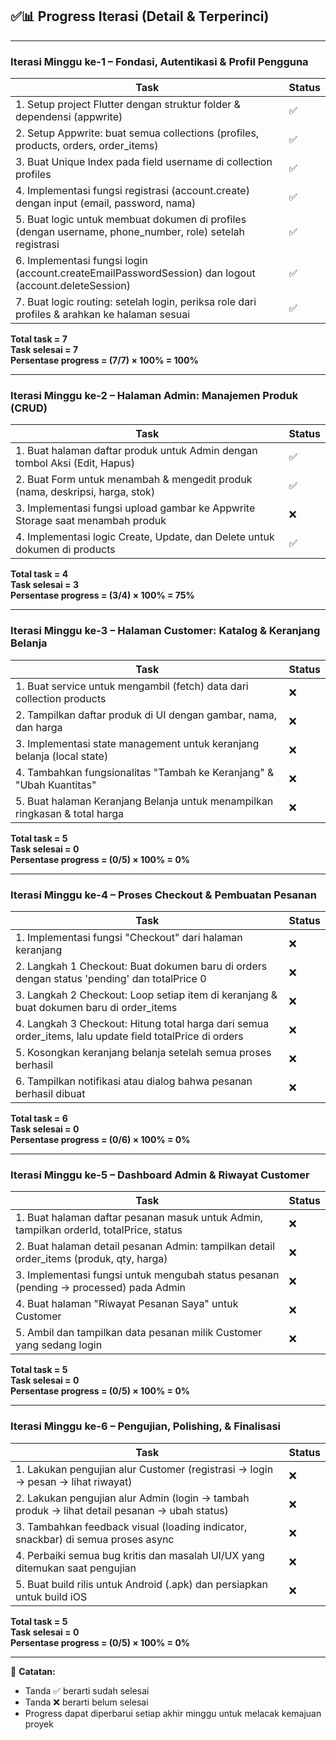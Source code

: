 ## ✅📊 Progress Iterasi (Detail & Terperinci)

---

### Iterasi Minggu ke-1 – Fondasi, Autentikasi & Profil Pengguna

| Task                                                                                           | Status |
| ---------------------------------------------------------------------------------------------- | ------ |
| 1. Setup project Flutter dengan struktur folder & dependensi (appwrite)                       | ✅     |
| 2. Setup Appwrite: buat semua collections (profiles, products, orders, order_items)            | ✅     |
| 3. Buat Unique Index pada field username di collection profiles                                | ✅     |
| 4. Implementasi fungsi registrasi (account.create) dengan input (email, password, nama)       | ✅     |
| 5. Buat logic untuk membuat dokumen di profiles (dengan username, phone_number, role) setelah registrasi | ✅     |
| 6. Implementasi fungsi login (account.createEmailPasswordSession) dan logout (account.deleteSession)   | ✅     |
| 7. Buat logic routing: setelah login, periksa role dari profiles & arahkan ke halaman sesuai  | ✅     |

**Total task = 7**  
**Task selesai = 7**  
**Persentase progress = (7/7) × 100% = 100%**

---

### Iterasi Minggu ke-2 – Halaman Admin: Manajemen Produk (CRUD)

| Task                                                                                         | Status |
| -------------------------------------------------------------------------------------------- | ------ |
| 1. Buat halaman daftar produk untuk Admin dengan tombol Aksi (Edit, Hapus)                  |    ✅  |
| 2. Buat Form untuk menambah & mengedit produk (nama, deskripsi, harga, stok)                | ✅     |
| 3. Implementasi fungsi upload gambar ke Appwrite Storage saat menambah produk                | ❌     |
| 4. Implementasi logic Create, Update, dan Delete untuk dokumen di products                   | ✅     |

**Total task = 4**  
**Task selesai = 3**  
**Persentase progress = (3/4) × 100% = 75%**

---

### Iterasi Minggu ke-3 – Halaman Customer: Katalog & Keranjang Belanja

| Task                                                                                         | Status |
| -------------------------------------------------------------------------------------------- | ------ |
| 1. Buat service untuk mengambil (fetch) data dari collection products                        | ❌     |
| 2. Tampilkan daftar produk di UI dengan gambar, nama, dan harga                             | ❌     |
| 3. Implementasi state management untuk keranjang belanja (local state)                      | ❌     |
| 4. Tambahkan fungsionalitas "Tambah ke Keranjang" & "Ubah Kuantitas"                        | ❌     |
| 5. Buat halaman Keranjang Belanja untuk menampilkan ringkasan & total harga                 | ❌     |

**Total task = 5**  
**Task selesai = 0**  
**Persentase progress = (0/5) × 100% = 0%**

---

### Iterasi Minggu ke-4 – Proses Checkout & Pembuatan Pesanan

| Task                                                                                         | Status |
| -------------------------------------------------------------------------------------------- | ------ |
| 1. Implementasi fungsi "Checkout" dari halaman keranjang                                    | ❌     |
| 2. Langkah 1 Checkout: Buat dokumen baru di orders dengan status 'pending' dan totalPrice 0 | ❌     |
| 3. Langkah 2 Checkout: Loop setiap item di keranjang & buat dokumen baru di order_items     | ❌     |
| 4. Langkah 3 Checkout: Hitung total harga dari semua order_items, lalu update field totalPrice di orders | ❌     |
| 5. Kosongkan keranjang belanja setelah semua proses berhasil                               | ❌     |
| 6. Tampilkan notifikasi atau dialog bahwa pesanan berhasil dibuat                           | ❌     |

**Total task = 6**  
**Task selesai = 0**  
**Persentase progress = (0/6) × 100% = 0%**

---

### Iterasi Minggu ke-5 – Dashboard Admin & Riwayat Customer

| Task                                                                                         | Status |
| -------------------------------------------------------------------------------------------- | ------ |
| 1. Buat halaman daftar pesanan masuk untuk Admin, tampilkan orderId, totalPrice, status     | ❌     |
| 2. Buat halaman detail pesanan Admin: tampilkan detail order_items (produk, qty, harga)     | ❌     |
| 3. Implementasi fungsi untuk mengubah status pesanan (pending -> processed) pada Admin      | ❌     |
| 4. Buat halaman "Riwayat Pesanan Saya" untuk Customer                                      | ❌     |
| 5. Ambil dan tampilkan data pesanan milik Customer yang sedang login                        | ❌     |

**Total task = 5**  
**Task selesai = 0**  
**Persentase progress = (0/5) × 100% = 0%**

---

### Iterasi Minggu ke-6 – Pengujian, Polishing, & Finalisasi

| Task                                                                                         | Status |
| -------------------------------------------------------------------------------------------- | ------ |
| 1. Lakukan pengujian alur Customer (registrasi -> login -> pesan -> lihat riwayat)          | ❌     |
| 2. Lakukan pengujian alur Admin (login -> tambah produk -> lihat detail pesanan -> ubah status) | ❌  |
| 3. Tambahkan feedback visual (loading indicator, snackbar) di semua proses async            | ❌     |
| 4. Perbaiki semua bug kritis dan masalah UI/UX yang ditemukan saat pengujian                | ❌     |
| 5. Buat build rilis untuk Android (.apk) dan persiapkan untuk build iOS                      | ❌     |

**Total task = 5**  
**Task selesai = 0**  
**Persentase progress = (0/5) × 100% = 0%**

---

📌 **Catatan:**  
- Tanda ✅ berarti sudah selesai  
- Tanda ❌ berarti belum selesai  
- Progress dapat diperbarui setiap akhir minggu untuk melacak kemajuan proyek
